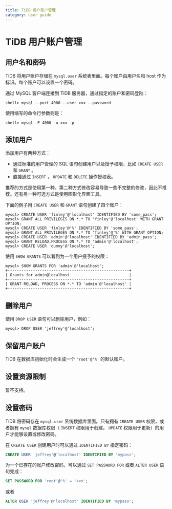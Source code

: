 ```yaml
---
title: TiDB 用户账户管理
category: user guide
---
```


# TiDB 用户账户管理

## 用户名和密码

TiDB 将用户账户存储在 `mysql.user` 系统表里面。每个账户由用户名和 host 作为标识。每个账户可以设置一个密码。

通过 MySQL 客户端连接到 TiDB 服务器，通过指定的账户和密码登陆：

```
shell> mysql --port 4000 --user xxx --password
```

使用缩写的命令行参数则是：

```
shell> mysql -P 4000 -u xxx -p
```

## 添加用户

添加用户有两种方式：

* 通过标准的用户管理的 SQL 语句创建用户以及授予权限，比如 `CREATE USER` 和 `GRANT` 。
* 直接通过 `INSERT` ， `UPDATE` 和 `DELETE` 操作授权表。

推荐的方式是使用第一种。第二种方式修改容易导致一些不完整的修改，因此不推荐。还有另一种可选方式是使用图形化界面工具。

下面的例子用 `CREATE USER` 和 `GRANT` 语句创建了四个账户：

```
mysql> CREATE USER 'finley'@'localhost' IDENTIFIED BY 'some_pass';
mysql> GRANT ALL PRIVILEGES ON *.* TO 'finley'@'localhost' WITH GRANT OPTION;
mysql> CREATE USER 'finley'@'%' IDENTIFIED BY 'some_pass';
mysql> GRANT ALL PRIVILEGES ON *.* TO 'finley'@'%' WITH GRANT OPTION;
mysql> CREATE USER 'admin'@'localhost' IDENTIFIED BY 'admin_pass';
mysql> GRANT RELOAD,PROCESS ON *.* TO 'admin'@'localhost';
mysql> CREATE USER 'dummy'@'localhost';
```

使用 `SHOW GRANTS` 可以看到为一个用户授予的权限：

```
mysql> SHOW GRANTS FOR 'admin'@'localhost';
+-----------------------------------------------------+
| Grants for admin@localhost                          |
+-----------------------------------------------------+
| GRANT RELOAD, PROCESS ON *.* TO 'admin'@'localhost' |
+-----------------------------------------------------+
```

## 删除用户

使用 `DROP USER` 语句可以删除用户，例如：

```
mysql> DROP USER 'jeffrey'@'localhost';
```

## 保留用户账户

TiDB 在数据库初始化时会生成一个 `'root'@'%'` 的默认账户。

## 设置资源限制

暂不支持。

## 设置密码

TiDB 将密码存在 `mysql.user` 系统数据库里面。只有拥有 `CREATE USER` 权限，或者拥有 `mysql` 数据库权限（ `INSERT` 权限用于创建， `UPDATE` 权限用于更新）的用户才能够设置或修改密码。

在 `CREATE USER` 创建用户时可以通过 `IDENTIFIED BY` 指定密码：

```sql
CREATE USER 'jeffrey'@'localhost' IDENTIFIED BY 'mypass';
```

为一个已存在的账户修改密码，可以通过 `SET PASSWORD FOR` 或者 `ALTER USER` 语句完成：

```sql
SET PASSWORD FOR 'root'@'%' = 'xxx';
```

或者

```sql
ALTER USER 'jeffrey'@'localhost' IDENTIFIED BY 'mypass';
```
